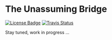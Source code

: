 The Unassuming Bridge
=====================
[![License Badge][]][License] [![Travis Status][]][Travis]

Stay tuned, work in progress ...

[License]:         https://www.gnu.org/licenses/old-licenses/gpl-2.0.en.html
[License Badge]:   https://img.shields.io/badge/License-GPL%20v2-blue.svg
[Travis]:          https://travis-ci.org/wkz/ubr
[Travis Status]:   https://travis-ci.org/wkz/ubr.png?branch=master
